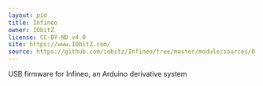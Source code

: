 ```yaml
---
layout: pid
title: Infineo
owner: IObitZ
license: CC-BY-ND v4.0
site: https://www.IObitZ.com/
source: https://github.com/iobitz/Infineo/tree/master/module/sources/0.0.1/unit/cores/arduino
---
```

USB firmware for Infineo, an Arduino derivative system
